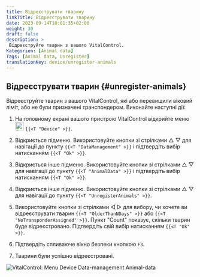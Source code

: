 ```yaml
---
title: Відреєструвати тварину
linkTitle: Відреєструвати тварину
date: 2023-09-14T10:01:35+02:00
weight: 30
draft: false
description: >
 Відреєструйте тварин з вашого VitalControl.
Kategorien: [Animal data]
Tags: [Animal data, Unregister]
translationKey: device/unregister-animals
---
```

## Відреєструвати тварин {#unregister-animals}

Відреєструйте тварин з вашого VitalControl, які або перевищили віковий ліміт, або не були призначені транспондером. Виконайте наступні дії:

1. На головному екрані вашого пристрою VitalControl відкрийте меню &nbsp;<img src="/icons/device.svg" width="23" align="bottom" alt="Device" /> `{{<T "Device" >}}`.

2. Відкриється підменю. Використовуйте кнопки зі стрілками △ ▽ для навігації до пункту `{{<T "DataManagement" >}}` і підтвердіть вибір натисканням `{{<T "Ok" >}}`.

3. Відкриється інше підменю. Використовуйте кнопки зі стрілками △ ▽ для навігації до пункту `{{<T "AnimalData" >}}` і підтвердіть вибір натисканням `{{<T "Ok" >}}`.

4. Відкриється інше підменю. Використовуйте кнопки зі стрілками △ ▽ для навігації до пункту `{{<T "UnregisterAnimals" >}}`.

5. Використовуйте кнопки зі стрілками ◁ ▷ для вибору, чи хочете ви відреєструвати тварин `{{<T "OlderThanNDays" >}}` або `{{<T "NoTransponderAssigned" >}}`. Пункт "Count" показує, скільки тварин буде відреєстровано. Підтвердіть свій вибір натисканням `{{<T "Ok" >}}`.

6. Підтвердіть спливаюче вікно безпеки кнопкою `F3`.

7. Тварини були успішно відреєстровані.

![VitalControl: Menu Device Data-management Animal-data](../images/unregister.png "Unregister")
